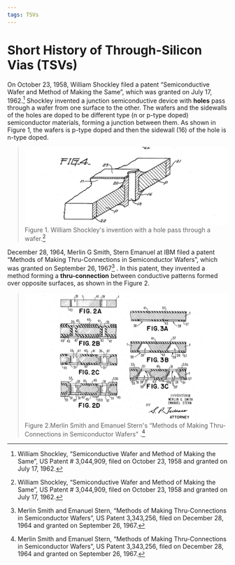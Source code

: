 ```yaml
---
tags: TSVs
---
```


# Short History of Through-Silicon Vias \(TSVs\)

On October 23, 1958, William Shockley filed a patent “Semiconductive Wafer and Method of Making the Same”, which was granted on July 17, 1962.[^1] Shockley invented a junction semiconductive device with **holes** pass through a wafer from one surface to the other. The wafers and the sidewalls of the holes are doped to be different type \(n or p-type doped\) semiconductor materials, forming a junction between them. As shown in Figure 1, the wafers is p-type doped and then the sidewall \(16\) of the hole is n-type doped. 

> ![](/img/US3044909-0.png)Figure 1. William Shockley's invention with a hole pass through a wafer.[^1]

December 28, 1964, Merlin G Smith, Stern Emanuel at IBM filed a patent “Methods of Making Thru-Connections in Semiconductor Wafers”, which was granted on September 26, 1967[^2] . In this patent, they invented a method forming a **thru-connection** between conductive patterns formed over opposite surfaces, as shown in the Figure 2.





> ![](/img/US3343256-0.png)Figure 2.Merlin Smith and Emanuel Stern's “Methods of Making Thru-Connections in Semiconductor Wafers” .[^2]

[^1]: William Shockley, “Semiconductive Wafer and Method of Making the Same”, US Patent \# 3,044,909, filed on October 23, 1958 and granted on July 17, 1962.

[^2]: Merlin Smith and Emanuel Stern, “Methods of Making Thru-Connections in Semiconductor Wafers”, US Patent 3,343,256, filed on December 28, 1964 and granted on September 26, 1967.


